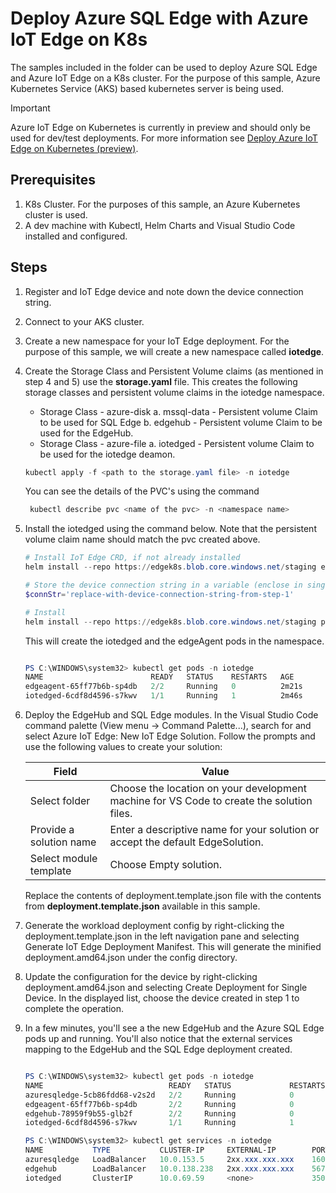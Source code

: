 # Deploy Azure SQL Edge with Azure IoT Edge on K8s

The samples included in the folder can be used to deploy Azure SQL Edge and Azure IoT Edge on a K8s cluster. For the purpose of this sample, Azure Kubernetes Service (AKS) based kubernetes server is being used. 

> [!IMPORTANT] 
> Azure IoT Edge on Kubernetes is currently in preview and should only be used for dev/test deployments. For more information see [Deploy Azure IoT Edge on Kubernetes (preview)](https://microsoft.github.io/iotedge-k8s-doc/introduction.html).

## Prerequisites 

1. K8s Cluster. For the purposes of this sample, an Azure Kubernetes cluster is used. 
2. A dev machine with Kubectl, Helm Charts and Visual Studio Code installed and configured. 

## Steps 

1. Register and IoT Edge device and note down the device connection string. 

2. Connect to your AKS cluster. 

3. Create a new namespace for your IoT Edge deployment. For the purpose of this sample, we will create a new namespace called **iotedge**.

4.  Create the Storage Class and Persistent Volume claims (as mentioned in step 4 and 5) use the **storage.yaml** file. This creates the following storage classes and persistent volume claims in the iotedge namespace.
    - Storage Class - azure-disk
        a. mssql-data - Persistent volume Claim to be used for SQL Edge
        b. edgehub - Persistent volume Claim to be used for the EdgeHub. 
    - Storage Class - azure-file
        a. iotedged - Persistent volume Claim to be used for the iotedge deamon. 

    ```powershell
    kubectl apply -f <path to the storage.yaml file> -n iotedge
    ```

    You can see the details of the PVC's using the command 

    ```powershell
     kubectl describe pvc <name of the pvc> -n <namespace name>
    ```

5. Install the iotedged using the command below. Note that the persistent volume claim name should match the pvc created above. 

    ```powershell
    # Install IoT Edge CRD, if not already installed
    helm install --repo https://edgek8s.blob.core.windows.net/staging edge-crd edge-kubernetes-crd

    # Store the device connection string in a variable (enclose in single quotes)
    $connStr='replace-with-device-connection-string-from-step-1'

    # Install
    helm install --repo https://edgek8s.blob.core.windows.net/staging pv-iotedged-example edge-kubernetes --namespace iotedge --set "iotedged.data.persistentVolumeClaim.name=iotedgefile" --set "provisioning.deviceConnectionString=$connStr" --set "edgeAgent.env.portMappingServiceType=LoadBalancer"
    ```

    This will create the iotedged and the edgeAgent pods in the namespace.

    ```powershell

    PS C:\WINDOWS\system32> kubectl get pods -n iotedge
    NAME                        READY   STATUS    RESTARTS   AGE
    edgeagent-65ff77b6b-sp4db   2/2     Running   0          2m21s
    iotedged-6cdf8d4596-s7kwv   1/1     Running   1          2m46s
    ```

6. Deploy the EdgeHub and SQL Edge modules. In the Visual Studio Code command palette (View menu -> Command Palette...), search for and select Azure IoT Edge: New IoT Edge Solution. Follow the prompts and use the following values to create your solution:

    | Field | Value |
    |--------|--------|
    | Select folder	| Choose the location on your development machine for VS Code to create the solution files. |
    | Provide a solution name	| Enter a descriptive name for your solution or accept the default EdgeSolution.| 
    | Select module template	| Choose Empty solution.| 

    Replace the contents of deployment.template.json file with the contents from **deployment.template.json** available in this sample. 

7. Generate the workload deployment config by right-clicking the deployment.template.json in the left navigation pane and selecting Generate IoT Edge Deployment Manifest. This will generate the minified deployment.amd64.json under the config directory.

8. Update the configuration for the device by right-clicking deployment.amd64.json and selecting Create Deployment for Single Device. In the displayed list, choose the device created in step 1 to complete the operation.

9. In a few minutes, you'll see a the new EdgeHub and the Azure SQL Edge pods up and running. You'll also notice that the external services mapping to the EdgeHub and the SQL Edge deployment created. 

    ```powershell

    PS C:\WINDOWS\system32> kubectl get pods -n iotedge
    NAME                            READY   STATUS             RESTARTS   AGE
    azuresqledge-5cb86fdd68-v2s2d   2/2     Running            0          5m
    edgeagent-65ff77b6b-sp4db       2/2     Running            0          2m
    edgehub-78959f9b55-glb2f        2/2     Running            0          5m
    iotedged-6cdf8d4596-s7kwv       1/1     Running            1          2m
   
    PS C:\WINDOWS\system32> kubectl get services -n iotedge
    NAME           TYPE           CLUSTER-IP     EXTERNAL-IP        PORT(S)                                       AGE
    azuresqledge   LoadBalancer   10.0.153.5     2xx.xxx.xxx.xxx    1600:31894/TCP                                5m
    edgehub        LoadBalancer   10.0.138.238   2xx.xxx.xxx.xxx    5671:30724/TCP,8883:31099/TCP,443:32112/TCP   5m
    iotedged       ClusterIP      10.0.69.59     <none>             35000/TCP,35001/TCP                           2m

    ```




